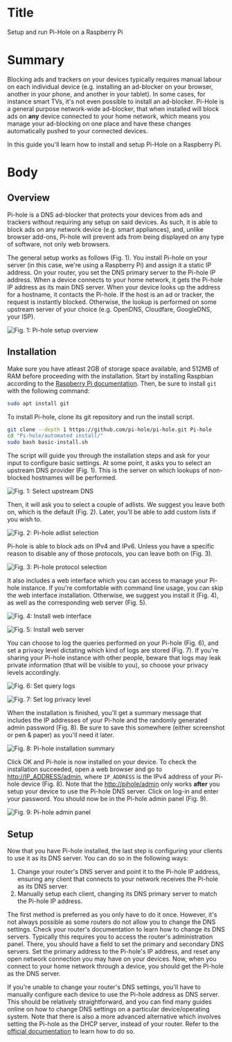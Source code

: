 # Title #
Setup and run Pi-Hole on a Raspberry Pi

# Summary #
Blocking ads and trackers on your devices typically requires manual labour on
each individual device (e.g. installing an ad-blocker on your browser, another
in your phone, and another in your tablet). In some cases, for instance smart
TVs, it's not even possible to install an ad-blocker. Pi-Hole is a general
purpose network-wide ad-blocker, that when installed will block ads on **any**
device connected to your home network, which means you manage your ad-blocking
on one place and have these changes automatically pushed to your connected
devices.

In this guide you'll learn how to install and setup Pi-Hole on a Raspberry Pi.

# Body #

## Overview ##

Pi-hole is a DNS ad-blocker that protects your devices from ads and trackers
without requiring any setup on said devices. As such, it is able to block ads on
any network device (e.g. smart appliances), and, unlike browser add-ons, Pi-hole
will prevent ads from being displayed on any type of software, not only web
browsers.

The general setup works as follows (Fig. 1). You install Pi-hole on your server
(in this case, we're using a Raspberry Pi) and assign it a static IP address. On
your router, you set the DNS primary server to the Pi-hole IP address. When a
device connects to your home network, it gets the Pi-hole IP address as its main
DNS server. When your device looks up the address for a hostname, it contacts
the Pi-hole. If the host is an ad or tracker, the request is instantly blocked.
Otherwise, the lookup is performed on some upstream server of your choice (e.g.
OpenDNS, Cloudfare, GoogleDNS, your ISP).

![Fig. 1: Pi-hole setup overview](../images/Pihole/overview.png)

## Installation ##
Make sure you have atleast 2GB of storage space available, and 512MB of RAM
before proceeding with the installation. Start by installing Raspbian according
to the [Raspberry Pi documentation](https://www.raspberrypi.org/software/).
Then, be sure to install `git` with the following command:

```bash
sudo apt install git
```

To install Pi-hole, clone its git repository and run the install script.

```bash
git clone --depth 1 https://github.com/pi-hole/pi-hole.git Pi-hole
cd "Pi-hole/automated install/"
sudo bash basic-install.sh
```

The script will guide you through the installation steps and ask for your input
to configure basic settings. At some point, it asks you to select an upstream
DNS provider (Fig. 1). This is the server on which lookups of non-blocked
hostnames will be performed.

![Fig. 1: Select upstream DNS](../images/Pihole/dns.png)

Then, it will ask you to select a couple of adlists. We suggest you leave both
on, which is the default (Fig. 2). Later, you'll be able to add custom lists if
you wish to.

![Fig. 2: Pi-hole adlist selection](../images/Pihole/adlists.png)

Pi-hole is able to block ads on IPv4 and IPv6. Unless you have a specific reason
to disable any of those protocols, you can leave both on (Fig. 3).

![Fig. 3: Pi-hole protocol selection](../images/Pihole/protocols.png)

It also includes a web interface which you can access to manage your Pi-hole
instance. If you're comfortable with command line usage, you can skip the web
interface installation. Otherwise, we suggest you install it (Fig. 4), as well
as the corresponding web server (Fig. 5).

![Fig. 4: Install web interface](../images/Pihole/webinterface.png)

![Fig. 5: Install web server](../images/Pihole/webserver.png)

You can choose to log the queries performed on your Pi-hole (Fig. 6), and set a
privacy level dictating which kind of logs are stored (Fig. 7). If you're
sharing your Pi-hole instance with other people, beware that logs may leak
private information (that will be visible to you), so choose your privacy levels
accordingly.

![Fig. 6: Set query logs](../images/Pihole/logs.png)

![Fig. 7: Set log privacy level](../images/Pihole/privacy.png)


When the installation is finished, you'll get a summary message that includes
the IP addresses of your Pi-hole and the randomly generated admin password (Fig.
8). Be sure to save this somewhere (either screenshot or pen & paper) as you'll
need it later.

![Fig. 8: Pi-hole installation summary](../images/Pihole/summary.png)

Click OK and Pi-hole is now installed on your device. To check the installation
succeeded, open a web browser and go to <http://IP_ADDRESS/admin>, where
`IP_ADDRESS` is the IPv4 address of your Pi-hole device (Fig. 8). Note that the
<http://pihole/admin> only works **after** you setup your device to use the
Pi-hole DNS server. Click on log-in and enter your password. You should now be
in the Pi-hole admin panel (Fig. 9).

![Fig. 9: Pi-hole admin panel](../images/Pihole/admin.png)

## Setup ##
Now that you have Pi-hole installed, the last step is configuring your clients
to use it as its DNS server. You can do so in the following ways:

1. Change your router's DNS server and point it to the Pi-hole IP address,
   ensuring any client that connects to your network receives the Pi-hole as its
   DNS server.
2. Manually setup each client, changing its DNS primary server to match the
   Pi-hole IP address.

The first method is preferred as you only have to do it once. However, it's not
always possible as some routers do not allow you to change the DNS settings.
Check your router's documentation to learn how to change its DNS servers.
Typically this requires you to access the router's administration panel. There,
you should have a field to set the primary and secondary DNS servers. Set the
primary address to the Pi-hole's IP address, and reset any open network
connection you may have on your devices. Now, when you connect to your home
network through a device, you should get the Pi-hole as the DNS server.

If you're unable to change your router's DNS settings, you'll have to manually
configure each device to use the Pi-hole address as DNS server. This should be
relatively straightforward, and you can find many guides online on how to change
DNS settings on a particular device/operating system. Note that there is also a
more advanced alternative which involves setting the Pi-hole as the DHCP server,
instead of your router. Refer to the [official
documentation](https://discourse.pi-hole.net/t/how-do-i-use-pi-holes-built-in-dhcp-server-and-why-would-i-want-to/3026)
to learn how to do so.

<!-- ## Further configuration ## -->
<!-- After following this guide you should have a working installation of Pi-hole -->
<!-- which is assigned as the DNS servers of devices inside your home network. If you -->
<!-- wish to fine-tune your installation, consult the Pi-hole documentation. -->

<!-- If you wish to be able to use your Pi-hole instance *outside* of your home -->
<!-- network, you'll need to either setup a VPN or expose port 53 in your router to -->
<!-- the world. -->

